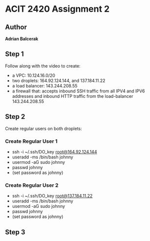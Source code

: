 # ACIT 2420 Assignment 2

## Author
**Adrian Balcerak**

## Step 1
Follow along with the video to create:
* a VPC: 10.124.16.0/20
* two droplets: 164.92.124.144, and 137.184.11.22
* a load balancer: 143.244.208.55
* a firewall that: accepts inbound SSH traffic from all IPV4 and IPV6 addresses and inbound HTTP traffic from the load-balancer 143.244.208.55

## Step 2
Create regular users on both droplets:

### Create Regular User 1
* ssh -i ~/.ssh/DO_key root@164.92.124.144
* useradd -ms /bin/bash johnny
* usermod -aG sudo johnny
* passwd johnny
* (set password as johnny)

### Create Regular User 2
* ssh -i ~/.ssh/DO_key root@137.184.11.22
* useradd -ms /bin/bash johnny
* usermod -aG sudo johnny
* passwd johnny
* (set password as johnny)

## Step 3
